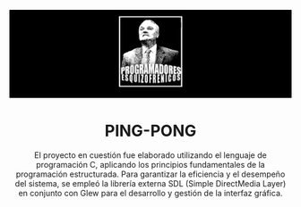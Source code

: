 <p align="center">
  <img src="LogoReadme/LogoReadmePE.png" alt="No se encontró el logo en el readme">
</p>

<h1 align="center">PING-PONG</h1>

<div align="center">
  <p align="center"> El proyecto en cuestión fue elaborado utilizando el lenguaje de programación C, aplicando los principios fundamentales de la programación estructurada. Para garantizar la eficiencia y el desempeño del sistema, se empleó la librería externa SDL (Simple DirectMedia Layer) en conjunto con Glew para el desarrollo y gestión de la interfaz gráfica. </p>
</div>


